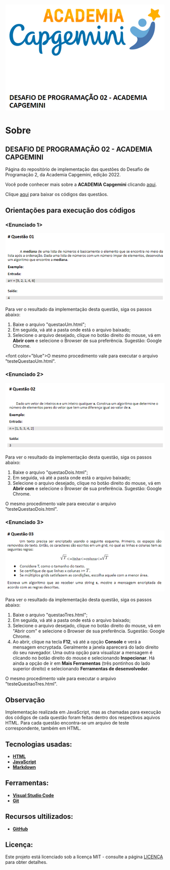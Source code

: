 <h1 align="center">
    <img src="desafio.PNG" alt="Logo Desafio">
</h1>

# Sobre

## DESAFIO DE PROGRAMAÇÃO 02 - ACADEMIA CAPGEMINI

Página do repositório de implementação das questões do Desafio de Programação 2, da Academia Capgemini, edição 2022.

Você pode conhecer mais sobre a **ACADEMIA Capgemini** clicando [aqui](https://capgemini.proway.com.br/).

Clique [aqui](https://github.com/jobafi/challenge-capgemini-2022) para baixar os códigos das questãos.

## Orientações para execução dos códigos

### <Enunciado 1>
  <img src="q1.PNG" alt="Questão 1">

Para ver o resultado da implementação desta questão, siga os passos abaixo:
1. Baixe o arquivo "questaoUm.html";
2. Em seguida, vá até a pasta onde está o arquivo baixado;
3. Selecione o arquivo desejado, clique no botão direito do mouse, vá em **Abrir com** e selecione o Browser de sua preferência. Sugestão: Google Chrome.

<font color=\"blue\">O mesmo procedimento vale para executar o arquivo "testeQuestaoUm.html".</font>

### <Enunciado 2>
  <img src="q2.PNG" alt="Questão 2">

Para ver o resultado da implementação desta questão, siga os passos abaixo:
1. Baixe o arquivo "questaoDois.html";
2. Em seguida, vá até a pasta onde está o arquivo baixado;
3. Selecione o arquivo desejado, clique no botão direito do mouse, vá em **Abrir com** e selecione o Browser de sua preferência. Sugestão: Google Chrome.

O mesmo procedimento vale para executar o arquivo "testeQuestaoDois.html".

### <Enunciado 3>
  <img src="q3.PNG" alt="Questão 3">

Para ver o resultado da implementação desta questão, siga os passos abaixo:
1. Baixe o arquivo "questaoTres.html";
2. Em seguida, vá até a pasta onde está o arquivo baixado;
3.  Selecione o arquivo desejado, clique no botão direito do mouse, vá em "Abrir com" e selecione o Browser de sua preferência. Sugestão: Google Chrome.
4. Ao abrir, clique na tecla **F12**, vá até a opção **Console** e verá a mensagem encryptada. Geralmente a janela aparecerá do lado direito do seu navegador. Uma outra opção para visualizar a mensagem é clicando no botão direito do mouse e selecionando **Inspecionar**. Há ainda a opção de ir em **Mais Ferramentas** (três pontinhos do lado superior direito) e selecionando **Ferramentas de desenvolvedor**. 

O mesmo procedimento vale para executar o arquivo "testeQuestaoTres.html".

## Observação
Implementação realizada em JavaScript, mas as chamadas para execução dos códigos de cada questão foram feitas dentro dos respectivos aquivos HTML. Para cada questão encontra-se um arquivo de teste correspondente, também em HTML.

## Tecnologias usadas:
* **[HTML](https://developer.mozilla.org/pt-BR/docs/Web/HTML)**
* **[JavaScript](https://developer.mozilla.org/pt-BR/docs/Web/JavaScript)**
* **[Markdown](https://daringfireball.net/projects/)**


## Ferramentas:
* **[Visual Studio Code](https://code.visualstudio.com/)**
* **[Git](https://git-scm.com/)**


## Recursos ultilizados:
* **[GitHub](https://github.com/)**

## Licença:
Este projeto está licenciado sob a licença MIT - consulte a página [LICENÇA](https://opensource.org/licenses/MIT) para obter detalhes.
